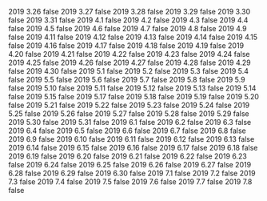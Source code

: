 2019  3.26  false
2019  3.27  false
2019  3.28  false
2019  3.29  false
2019  3.30  false
2019  3.31  false
2019  4.1  false
2019  4.2  false
2019  4.3  false
2019  4.4  false
2019  4.5  false
2019  4.6  false
2019  4.7  false
2019  4.8  false
2019  4.9  false
2019  4.11  false
2019  4.12  false
2019  4.13  false
2019  4.14  false
2019  4.15  false
2019  4.16  false
2019  4.17  false
2019  4.18  false
2019  4.19  false
2019  4.20  false
2019  4.21  false
2019  4.22  false
2019  4.23  false
2019  4.24  false
2019  4.25  false
2019  4.26  false
2019  4.27  false
2019  4.28  false
2019  4.29  false
2019  4.30  false
2019  5.1  false
2019  5.2  false
2019  5.3  false
2019  5.4  false
2019  5.5  false
2019  5.6  false
2019  5.7  false
2019  5.8  false
2019  5.9  false
2019  5.10  false
2019  5.11  false
2019  5.12 false
2019  5.13 false
2019  5.14 false
2019  5.15 false
2019  5.17 false
2019  5.18 false
2019  5.19 false
2019  5.20 false
2019  5.21 false
2019  5.22 false
2019  5.23 false
2019  5.24 false
2019  5.25 false
2019  5.26 false
2019  5.27 false
2019  5.28 false
2019  5.29 false
2019  5.30 false
2019  5.31 false
2019  6.1 false
2019  6.2 false
2019  6.3 false
2019  6.4 false
2019  6.5 false
2019  6.6 false
2019  6.7 false
2019  6.8 false
2019  6.9 false
2019  6.10 false
2019  6.11 false
2019  6.12 false
2019  6.13 false
2019  6.14 false
2019  6.15 false
2019  6.16 false
2019  6.17 false
2019  6.18 false
2019  6.19 false
2019  6.20 false
2019  6.21 false
2019  6.22 false
2019  6.23 false
2019  6.24 false
2019  6.25 false
2019  6.26 false
2019  6.27 false
2019  6.28 false
2019  6.29 false
2019  6.30 false
2019  7.1 false
2019  7.2 false
2019  7.3 false
2019  7.4 false
2019  7.5 false
2019  7.6 false
2019  7.7 false
2019  7.8 false

